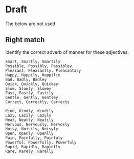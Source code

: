# Draft

The below are not used

## Right match

Identify the correct adverb of manner for these adjectives.

```
Smart, Smartly, Smartily
Possible, Possibly, Possibley
Pleasant, Pleasantly, Pleasantary
Happy, Happily, Happilie
Bad, Badly, Badley
Quick, Quickly, Quickey
Slow, Slowly, Slowey
Fast, Fastly, Fastily
Gentle, Gently, Gentley
Correct, Correctly, Corrects
```

```
Kind, Kindly, Kindily
Lazy, Lazily, Lazyly
Neat, Neatly, Neatily
Nervous, Nervously, Nervosly
Noisy, Noisily, Noisyly
Open, Openly, Openlly
Pain, Painfully, Painfuly
Powerful, Powerfully, Powerfuly
Rapid, Rapidly, Rapidlly
Rare, Rarely, Rarelly
```
